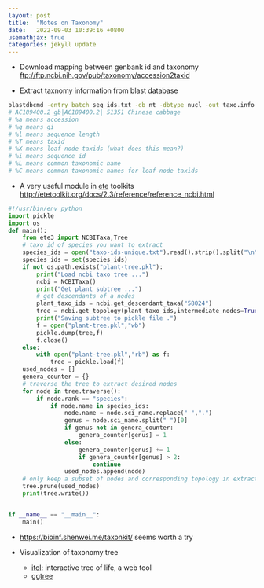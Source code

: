 ```yaml
---
layout: post
title:  "Notes on Taxonomy"
date:   2022-09-03 10:39:16 +0800
usemathjax: true
categories: jekyll update
---
```



- Download mapping between genbank id and taxonomy <ftp://ftp.ncbi.nih.gov/pub/taxonomy/accession2taxid>

- Extract taxnomy information from blast database

```bash
blastdbcmd -entry_batch seq_ids.txt -db nt -dbtype nucl -out taxo.info -outfmt "%a %i %T %L"
# AC189400.2 gb|AC189400.2| 51351 Chinese cabbage
# %a means accession
# %g means gi
# %l means sequence length
# %T means taxid
# %X means leaf-node taxids (what does this mean?)
# %i means sequence id
# %L means common taxonomic name
# %C means common taxonomic names for leaf-node taxids
```


- A very useful module in [ete](http://etetoolkit.org/) toolkits <http://etetoolkit.org/docs/2.3/reference/reference_ncbi.html>

```python
#!/usr/bin/env python
import pickle 
import os
def main():
    from ete3 import NCBITaxa,Tree
    # taxo id of species you want to extract
    species_ids = open("taxo-ids-unique.txt").read().strip().split("\n")
    species_ids = set(species_ids)
    if not os.path.exists("plant-tree.pkl"):
        print("Load ncbi taxo tree ...")
        ncbi = NCBITaxa()
        print("Get plant subtree ...")
        # get descendants of a nodes
        plant_taxo_ids = ncbi.get_descendant_taxa("58024") 
        tree = ncbi.get_topology(plant_taxo_ids,intermediate_nodes=True)
        print("Saving subtree to pickle file .")
        f = open("plant-tree.pkl","wb")
        pickle.dump(tree,f)
        f.close()
    else:
        with open("plant-tree.pkl","rb") as f:
            tree = pickle.load(f)
    used_nodes = []
    genera_counter = {}
    # traverse the tree to extract desired nodes
    for node in tree.traverse():
        if node.rank == "species":
            if node.name in species_ids:
                node.name = node.sci_name.replace(" ",".")
                genus = node.sci_name.split(" ")[0]
                if genus not in genera_counter:
                    genera_counter[genus] = 1
                else:
                    genera_counter[genus] += 1
                    if genera_counter[genus] > 2:
                        continue
                used_nodes.append(node)
    # only keep a subset of nodes and corresponding topology in extracted tree
    tree.prune(used_nodes)
    print(tree.write())


if __name__ == "__main__":
    main()
```

- <https://bioinf.shenwei.me/taxonkit/> seems worth a try


- Visualization of taxonomy tree
  - [itol](https://itol.embl.de/): interactive tree of life, a web tool
  - [ggtree](https://yulab-smu.top/treedata-book/)
